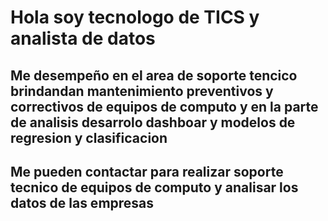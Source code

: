 # Hola soy tecnologo de TICS y analista de datos
## Me desempeño en el area de soporte tencico brindandan mantenimiento preventivos y correctivos de equipos de computo y en la parte de analisis desarrolo dashboar y  modelos de regresion y clasificacion
## Me pueden contactar para realizar soporte tecnico de equipos de computo y analisar los datos de las empresas
